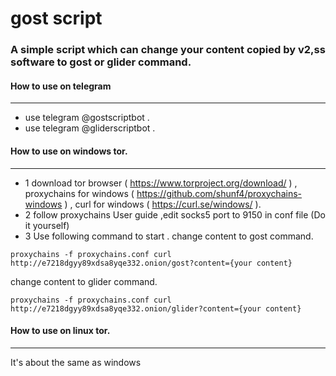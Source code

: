 gost script
======
### A simple script which can change your content copied by v2,ss software to gost or glider command.


#### How to use on telegram
------
* use telegram @gostscriptbot . 
* use telegram @gliderscriptbot . 

#### How to use on windows tor.
------
* 1 download tor browser ( https://www.torproject.org/download/ ) , proxychains for windows ( https://github.com/shunf4/proxychains-windows ) , curl for windows ( https://curl.se/windows/ ).
* 2 follow proxychains User guide ,edit socks5 port to 9150 in conf file (Do it yourself)
* 3 Use following command to start .
change content to gost command.
``` 
proxychains -f proxychains.conf curl http://e7218dgyy89xdsa8yqe332.onion/gost?content={your content}
```
change content to glider command.
``` 
proxychains -f proxychains.conf curl http://e7218dgyy89xdsa8yqe332.onion/glider?content={your content}
```

#### How to use on linux tor.
------
It's about the same as windows

